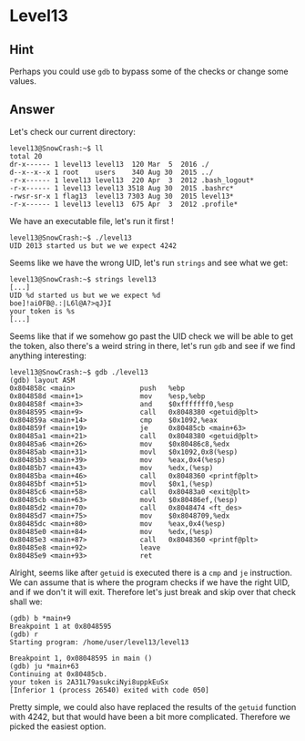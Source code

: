 # Level13

## Hint

Perhaps you could use `gdb` to bypass some of the checks or change some values.

## Answer

Let's check our current directory:
```
level13@SnowCrash:~$ ll
total 20
dr-x------ 1 level13 level13  120 Mar  5  2016 ./
d--x--x--x 1 root    users    340 Aug 30  2015 ../
-r-x------ 1 level13 level13  220 Apr  3  2012 .bash_logout*
-r-x------ 1 level13 level13 3518 Aug 30  2015 .bashrc*
-rwsr-sr-x 1 flag13  level13 7303 Aug 30  2015 level13*
-r-x------ 1 level13 level13  675 Apr  3  2012 .profile*
```

We have an executable file, let's run it first !
```
level13@SnowCrash:~$ ./level13
UID 2013 started us but we we expect 4242
```

Seems like we have the wrong UID, let's run `strings` and see what we get:
```
level13@SnowCrash:~$ strings level13
[...]
UID %d started us but we we expect %d
boe]!ai0FB@.:|L6l@A?>qJ}I
your token is %s
[...]
```

Seems like that if we somehow go past the UID check we will be able to get the token, also there's a weird string in there, let's run `gdb` and see if we find anything interesting:
```
level13@SnowCrash:~$ gdb ./level13
(gdb) layout ASM
0x804858c <main>                push   %ebp
0x804858d <main+1>              mov    %esp,%ebp
0x804858f <main+3>              and    $0xfffffff0,%esp
0x8048595 <main+9>              call   0x8048380 <getuid@plt>
0x804859a <main+14>             cmp    $0x1092,%eax
0x804859f <main+19>             je     0x80485cb <main+63>
0x80485a1 <main+21>             call   0x8048380 <getuid@plt>
0x80485a6 <main+26>             mov    $0x80486c8,%edx
0x80485ab <main+31>             movl   $0x1092,0x8(%esp)
0x80485b3 <main+39>             mov    %eax,0x4(%esp)
0x80485b7 <main+43>             mov    %edx,(%esp)
0x80485ba <main+46>             call   0x8048360 <printf@plt>
0x80485bf <main+51>             movl   $0x1,(%esp)
0x80485c6 <main+58>             call   0x80483a0 <exit@plt>
0x80485cb <main+63>             movl   $0x80486ef,(%esp)
0x80485d2 <main+70>             call   0x8048474 <ft_des>
0x80485d7 <main+75>             mov    $0x8048709,%edx
0x80485dc <main+80>             mov    %eax,0x4(%esp)
0x80485e0 <main+84>             mov    %edx,(%esp)
0x80485e3 <main+87>             call   0x8048360 <printf@plt>
0x80485e8 <main+92>             leave
0x80485e9 <main+93>             ret 
```

Alright, seems like after `getuid` is executed there is a `cmp` and `je` instruction. We can assume that is where the program checks if we have the right UID, and if we don't it will exit. Therefore let's just break and skip over that check shall we:
```
(gdb) b *main+9
Breakpoint 1 at 0x8048595
(gdb) r
Starting program: /home/user/level13/level13

Breakpoint 1, 0x08048595 in main ()
(gdb) ju *main+63
Continuing at 0x80485cb.
your token is 2A31L79asukciNyi8uppkEuSx
[Inferior 1 (process 26540) exited with code 050]
```

Pretty simple, we could also have replaced the results of the `getuid` function with 4242, but that would have been a bit more complicated. Therefore we picked the easiest option.
